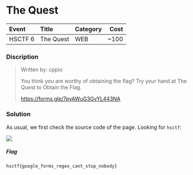# The Quest

| Event | Title | Category | Cost |
|:------|:----------|:---------|-------:|
| HSCTF 6 | The Quest| WEB | ~100 |

### Discription
>Written by: cppio
>
>You think you are worthy of obtaining the flag? Try your hand at The Quest to Obtain the Flag.
>
>https://forms.gle/7pyAWuG3GvYL443NA

### Solution

As usual, we first check the source code of the page. Looking for `hsctf`:

![](https://github.com/Red-Cadets/HSCTF-6/blob/master/WEB/images/4_1.PNG?raw=true)


##### Flag

```
hsctf{google_forms_regex_cant_stop_nobody}
```
